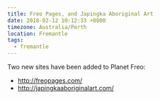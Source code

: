 ```yaml
---
title: Freo Pages, and Japingka Aboriginal Art
date: 2018-02-12 10:12:33 +0800
timezone: Australia/Perth
location: Fremantle
tags:
  - fremantle
---
```


Two new sites have been added to Planet Freo:

* http://freopages.com/
* http://japingkaaboriginalart.com/
